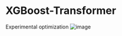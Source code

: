 # XGBoost-Transformer
Experimental optimization
![image](https://github.com/user-attachments/assets/58a71df2-b7ab-4c68-8c06-912677eb168f)
